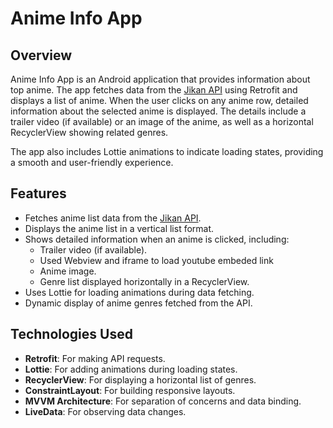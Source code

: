# Anime Info App

## Overview

Anime Info App is an Android application that provides information about top anime. The app fetches data from the [Jikan API](https://api.jikan.moe/v4/top/anime) using Retrofit and displays a list of anime. When the user clicks on any anime row, detailed information about the selected anime is displayed. The details include a trailer video (if available) or an image of the anime, as well as a horizontal RecyclerView showing related genres.

The app also includes Lottie animations to indicate loading states, providing a smooth and user-friendly experience.

## Features

- Fetches anime list data from the [Jikan API](https://api.jikan.moe/v4/top/anime).
- Displays the anime list in a vertical list format.
- Shows detailed information when an anime is clicked, including:
  - Trailer video (if available).
  - Used Webview and iframe to load youtube embeded link
  - Anime image.
  - Genre list displayed horizontally in a RecyclerView.
- Uses Lottie for loading animations during data fetching.
- Dynamic display of anime genres fetched from the API.

## Technologies Used

- **Retrofit**: For making API requests.
- **Lottie**: For adding animations during loading states.
- **RecyclerView**: For displaying a horizontal list of genres.
- **ConstraintLayout**: For building responsive layouts.
- **MVVM Architecture**: For separation of concerns and data binding.
- **LiveData**: For observing data changes.
